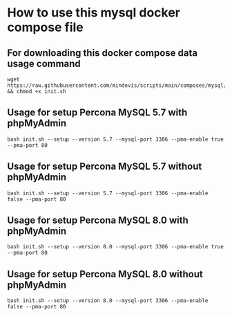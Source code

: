 # How to use this mysql docker compose file
## For downloading this docker compose data usage command
```
wget https://raw.githubusercontent.com/mindevis/scripts/main/composes/mysql/init.sh && chmod +x init.sh
```
## Usage for setup Percona MySQL 5.7 with phpMyAdmin
```
bash init.sh --setup --version 5.7 --mysql-port 3306 --pma-enable true --pma-port 80
```
## Usage for setup Percona MySQL 5.7 without phpMyAdmin
```
bash init.sh --setup --version 5.7 --mysql-port 3306 --pma-enable false --pma-port 80
```
## Usage for setup Percona MySQL 8.0 with phpMyAdmin
```
bash init.sh --setup --version 8.0 --mysql-port 3306 --pma-enable true --pma-port 80
```
## Usage for setup Percona MySQL 8.0 without phpMyAdmin
```
bash init.sh --setup --version 8.0 --mysql-port 3306 --pma-enable false --pma-port 80
```
